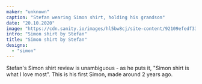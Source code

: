 ```yaml
---
maker: "unknown"
caption: "Stefan wearing Simon shirt, holding his grandson"
date: "20.10.2020"
image: "https://cdn.sanity.io/images/hl5bw8cj/site-content/92109efedf33b53ac0664aa70d6c5e160da81e28-1200x1600.jpg"
intro: "Simon shirt by Stefan"
title: "Simon shirt by Stefan"
designs:
  - "simon"
---
```



Stefan's Simon shirt review is unambiguous - as he puts it, "Simon shirt is what I love most". This is his first Simon, made around 2 years ago.

